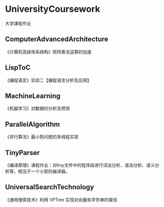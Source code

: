 # UniversityCoursework
大学课程作业

## ComputerAdvancedArchitecture
《计算机高级体系结构》矩阵乘法运算的加速

## LispToC
《编程语言》实验二【编程语言分析及应用】

## MachineLearning
《机器学习》对数据的分析及预测

## ParallelAlgorithm
《并行算法》最小割问题的多线程实现

## TinyParser
《编译原理》课程作业：对tiny文件中的程序段进行词法分析、语法分析、语义分析等，相当于一个小型的编译器。

## UniversalSearchTechnology
《通用搜索技术》利用 VPTree 实现对向量和字符串的查找
